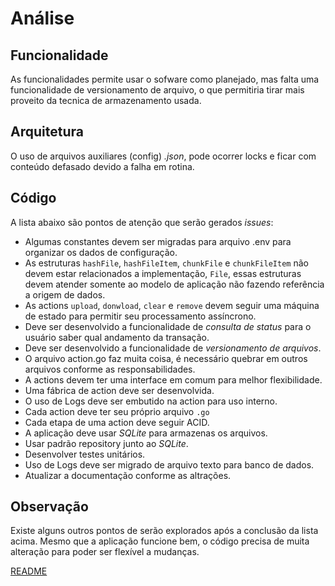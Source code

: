 # Análise

## Funcionalidade
As funcionalidades permite usar o sofware como planejado, mas falta uma funcionalidade de versionamento de arquivo, o que permitiria tirar mais proveito da tecnica de armazenamento usada.

## Arquitetura
O uso de arquivos auxiliares (config) *.json*, pode ocorrer locks e ficar com conteúdo defasado devido a falha em rotina.

## Código
A lista abaixo são pontos de atenção que serão gerados _issues_:
- Algumas constantes devem ser migradas para arquivo .env para organizar os dados de configuração.
- As estruturas `hashFile`, `hashFileItem`, `chunkFile` e `chunkFileItem` não devem estar relacionados a implementação, `File`, essas estruturas devem atender somente ao modelo de aplicação não fazendo referência a origem de dados.
- As actions `upload`, `donwload`, `clear` e `remove` devem seguir uma máquina de estado para permitir seu processamento assíncrono.
- Deve ser desenvolvido a funcionalidade de *consulta de status* para o usuário saber qual andamento da transação.
- Deve ser desenvolvido a funcionalidade de *versionamento de arquivos*.
- O arquivo action.go faz muita coisa, é necessário quebrar em outros arquivos conforme as responsabilidades.
- A actions devem ter uma interface em comum para melhor flexibilidade.
- Uma fábrica de action deve ser desenvolvida.
- O uso de Logs deve ser embutido na action para uso interno.
- Cada action deve ter seu próprio arquivo `.go`
- Cada etapa de uma action deve seguir ACID.
- A aplicação deve usar *SQLite* para armazenas os arquivos.
- Usar padrão repository junto ao *SQLite*.
- Desenvolver testes unitários.
- Uso de Logs deve ser migrado de arquivo texto para banco de dados.
- Atualizar a documentação conforme as altrações.

## Observação
Existe alguns outros pontos de serão explorados após a conclusão da lista acima.
Mesmo que a aplicação funcione bem, o código precisa de muita alteração para poder ser flexível a mudanças.

[README](./README.md)
